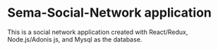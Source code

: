 # Sema-Social-Network  application

This is a social network application created with React/Redux, Node.js/Adonis js, and Mysql as the database.
